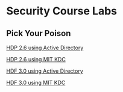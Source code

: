 # Security Course Labs

## Pick Your Poison

[HDP 2.6 using Active Directory](./HDP-2.6-AD.md)

[HDP 2.6 using MIT KDC](./HDP-2.6-MITKDC.md)

[HDF 3.0 using Active Directory](./HDF-3.0-AD.md)

[HDF 3.0 using MIT KDC](./HDF-3.0-MITKDC.md)
